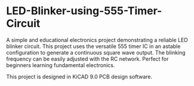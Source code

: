 # LED-Blinker-using-555-Timer-Circuit
A simple and educational electronics project demonstrating a reliable LED blinker circuit. This project uses the versatile 555 timer IC in an astable configuration to generate a continuous square wave output. The blinking frequency can be easily adjusted with the RC network. Perfect for beginners learning fundamental electronics.

This project is designed in KiCAD 9.0 PCB design software.

